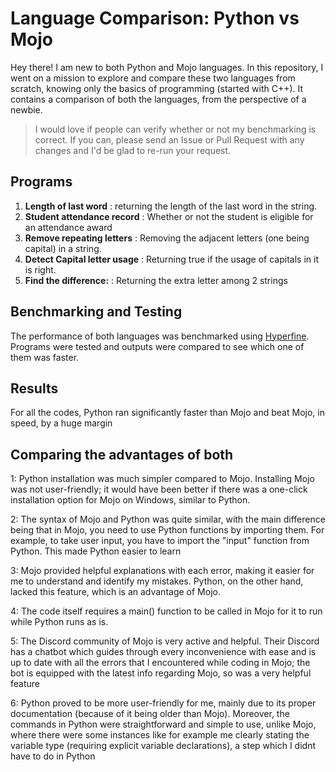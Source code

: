 # Language Comparison: Python vs Mojo

Hey there! I am new to both Python and Mojo languages. In this repository, I went on a mission to explore and compare these two languages from scratch, knowing only the basics of programming (started with C++). It contains a comparison of both the languages, from the perspective of a newbie.

> I would love if people can verify whether or not my benchmarking is correct. If you can, please send an Issue or Pull Request with any changes and I'd be glad to re-run your request.

## Programs

1. **Length of last word** : returning the length of the last word in the string.
2. **Student attendance record** : Whether or not the student is eligible for an attendance award
3. **Remove repeating letters** : Removing the adjacent letters (one being capital) in a string.
4. **Detect Capital letter usage** : Returning true if the usage of capitals in it is right.
5. **Find the difference:** : Returning the extra letter among 2 strings
   

## Benchmarking and Testing

The performance of both languages was benchmarked using [Hyperfine](https://github.com/sharkdp/hyperfine). Programs were tested and outputs were compared to see which one of them was faster.

## Results
For all the codes, Python ran significantly faster than Mojo and beat Mojo, in speed, by a huge margin

## Comparing the advantages of both

1: Python installation was much simpler compared to Mojo. Installing Mojo was not user-friendly; it would have been better if there was a one-click installation option for Mojo on Windows, similar to Python.

2: The syntax of Mojo and Python was quite similar, with the main difference being that in Mojo, you need to use Python functions by importing them. For example, to take user input, you have to import the "input" function from Python. This made Python easier to learn

3: Mojo provided helpful explanations with each error, making it easier for me to understand and identify my mistakes. Python, on the other hand, lacked this feature, which is an advantage of Mojo. 

4: The code itself requires a main() function to be called in Mojo for it to run while Python runs as is.

5: The Discord community of Mojo is very active and helpful. Their Discord has a chatbot which guides through every inconvenience with ease and is up to date with all the errors that I encountered while coding in Mojo; the bot is equipped with the latest info regarding Mojo, so was a very helpful feature

6: Python proved to be more user-friendly for me, mainly due to its proper documentation (because of it being older than Mojo). Moreover, the commands in Python were straightforward and simple to use, unlike Mojo, where there were some instances like for example me clearly stating the variable type (requiring explicit variable declarations), a step which I didnt have to do in Python


